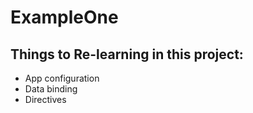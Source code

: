 # ExampleOne

##  Things to Re-learning in this project:
* App configuration
* Data binding
* Directives